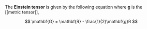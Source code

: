 The **Einstein tensor** is given by the following equation where $\mathbf{g}$ is the [[metric tensor]],

$$
\mathbf{G} = \mathbf{R} - \frac{1}{2}\mathbf{g}R
$$